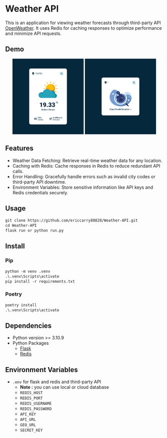 # Weather API

This is an application for viewing weather forecasts through third-party API [OpenWeather](https://openweathermap.org/).
It uses Redis for caching responses to optimize performance and minimize API requests.

## Demo
<p align="center">
  <img src="https://raw.githubusercontent.com/ericcarry88828/Weather-API/refs/heads/main/weatherapp/demo/Demo2.png" width="45%">

  <img src="https://raw.githubusercontent.com/ericcarry88828/Weather-API/refs/heads/main/weatherapp/demo/Demo3.png" width="45%">
</p>

## Features
- Weather Data Fetching: Retrieve real-time weather data for any location.
- Caching with Redis: Cache responses in Redis to reduce redundant API calls.
- Error Handling: Gracefully handle errors such as invalid city codes or third-party API downtime.
- Environment Variables: Store sensitive information like API keys and Redis credentials securely.

## Usage

```
git clone https://github.com/ericcarry88828/Weather-API.git
cd Weather-API
flask run or python run.py
```

## Install

### Pip
```
python -m venv .venv
.\.venv\Scripts\activate
pip install -r requirements.txt
```

### Poetry
```
poetry install
.\.venv\Scripts\activate
```

## Dependencies
- Python version >= 3.10.9
- Python Packages
    - [Flask](https://flask.palletsprojects.com/en/stable/)
    - [Redis](https://redis.readthedocs.io/en/latest/)

## Environment Variables
- `.env`  for flask and redis and third-party API
    - **Note :** you can use local or cloud database
    - `REDIS_HOST`
    - `REDIS_PORT`
    - `REDIS_USERNAME`
    - `REDIS_PASSWORD`
    - `API_KEY`
    - `API_URL`
    - `GEO_URL`
    - `SECRET_KEY`
